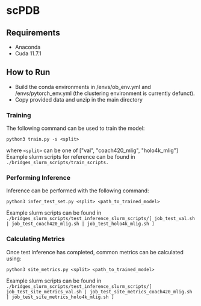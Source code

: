 # scPDB

## Requirements
* Anaconda
* Cuda 11.7.1

## How to Run
* Build the conda environments in /envs/ob_env.yml and /envs/pytorch_env.yml (the clustering environment is currently defunct).
* Copy provided data and unzip in the main directory
### Training
The following command can be used to train the model:
```
python3 train.py -s <split>
```
where ```<split>``` can be one of ["val", "coach420_mlig", "holo4k_mlig"]
Example slurm scripts for reference can be found in ```./bridges_slurm_scripts/train_scripts.```

### Performing Inference
Inference can be performed with the following command:
```
python3 infer_test_set.py <split> <path_to_trained_model>
```
Example slurm scripts can be found in ```./bridges_slurm_scripts/test_inference_slurm_scripts/[ job_test_val.sh | job_test_coach420_mlig.sh | job_test_holo4k_mlig.sh ]```


### Calculating Metrics
Once test inference has completed, common metrics can be calculated using:
```
python3 site_metrics.py <split> <path_to_trained_model>
```
Example slurm scripts can be found in ```./bridges_slurm_scripts/test_inference_slurm_scripts/[ job_test_site_metrics_val.sh | job_test_site_metrics_coach420_mlig.sh | job_test_site_metrics_holo4k_mlig.sh ]```
